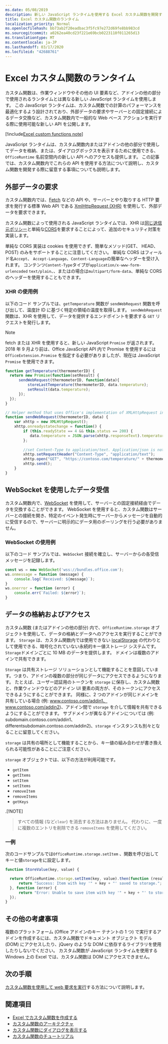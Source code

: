 ```yaml
---
ms.date: 05/08/2019
description: 新しい JavaScript ランタイムを使用する Excel カスタム関数を開発する場合の重要なシナリオについて、理解します。
title: Excel カスタム関数のランタイム
localization_priority: Normal
ms.openlocfilehash: bb73ab2f20eadbac3f5fc97e272d69fe8bb983cd
ms.sourcegitcommit: a0262ea40cd23f221e69bcb0223110f011265d13
ms.translationtype: MT
ms.contentlocale: ja-JP
ms.lasthandoff: 03/17/2020
ms.locfileid: "42688761"
---
```

# <a name="runtime-for-excel-custom-functions"></a>Excel カスタム関数のランタイム

カスタム関数は、作業ウィンドウやその他の UI 要素など、アドインの他の部分で使用されるランタイムとは異なる新しい JavaScript ランタイムを使用します。 この JavaScript ランタイムは、カスタム関数での計算のパフォーマンスを最適化するよう設計されており、外部データの要求やサーバーとの固定接続によるデータ交換など、カスタム関数内で一般的な Web ベース アクションを実行する際に使用可能な新しい API を公開します。

[!include[Excel custom functions note](../includes/excel-custom-functions-note.md)]

JavaScript ランタイムは、カスタム関数内またはアドインの他の部分で使用してデータを格納、または、ダイアログボックスを表示するために使用できる、`OfficeRuntime` 名前空間内の新しい API へのアクセスも提供します。 この記事では、カスタム関数内でこれらの API を使用する方法について説明し、カスタム関数を開発する際に留意する事項についても説明します。

## <a name="requesting-external-data"></a>外部データの要求

カスタム関数内では、[Fetch](https://developer.mozilla.org/en-US/docs/Web/API/Fetch_API) などの API や、サーバーとやり取りする HTTP 要求を発行する標準 Web API である [XmlHttpRequest (XHR)](https://developer.mozilla.org/en-US/docs/Web/API/XMLHttpRequest) を使用して、外部データを要求できます。

カスタム関数によって使用される JavaScript ランタイムでは、XHR は[同じ送信元ポリシー](https://developer.mozilla.org/en-US/docs/Web/Security/Same-origin_policy)と単純な[CORS](https://www.w3.org/TR/cors/)を要求することによって、追加のセキュリティ対策を実装します。

単純な CORS 実装は cookies を使用できず、簡単なメソッド(GET、 HEAD、 POST) のみをサポートすることに注意してください。 単純な CORS はフィールド名`Accept`、 `Accept-Language`、`Content-Language`の簡単なヘッダーを受け入れます。 コンテンツ`Content-Type`タイプが`application/x-www-form-urlencoded` `text/plain`、、またはの場合は`multipart/form-data`、単純な CORS のヘッダーを使用することもできます。

### <a name="xhr-example"></a>XHR の使用例

以下のコード サンプルでは、`getTemperature` 関数が `sendWebRequest` 関数を呼び出して、温度計 ID に基づく特定の領域の温度を取得します。 `sendWebRequest` 関数は、XHR を使用して、データを提供するエンドポイントを要求する `GET` リクエストを発行します。

> [!NOTE] 
> fetch または XHR を使用すると、新しい JavaScript `Promise` が返されます。 2018 年 9 月より前は、Office JavaScript API 内で Promise を使用するには `OfficeExtension.Promise` を指定する必要がありましたが、現在は JavaScript `Promise` を使用できます。

```js
function getTemperature(thermometerID) {
  return new Promise(function(setResult) {
      sendWebRequest(thermometerID, function(data){ 
          storeLastTemperature(thermometerID, data.temperature);
          setResult(data.temperature);
      });
  });
}

// Helper method that uses Office's implementation of XMLHttpRequest in the JavaScript runtime for custom functions  
function sendWebRequest(thermometerID, data) {
    var xhttp = new XMLHttpRequest();
    xhttp.onreadystatechange = function() {
        if (this.readyState == 4 && this.status == 200) {
           data.temperature = JSON.parse(xhttp.responseText).temperature
        };
        
        //set Content-Type to application/text. Application/json is not currently supported with Simple CORS
        xhttp.setRequestHeader("Content-Type", "application/text");
        xhttp.open("GET", "https://contoso.com/temperature/" + thermometerID), true)
        xhttp.send();  
    }
}
```

## <a name="receiving-data-via-websockets"></a>WebSocket を使用したデータ受信

カスタム関数内で、[WebSocket](https://developer.mozilla.org/en-US/docs/Web/API/WebSockets_API) を使用して、サーバーとの固定接続経由でデータを交換することができます。 WebSocket を使用すると、カスタム関数はサーバーとの接続を開き、特定のイベント発生時にサーバーからメッセージを自動的に受信するので、サーバーに明示的にデータ用のポーリングを行う必要がありません。

### <a name="websockets-example"></a>WebSocket の使用例

以下のコード サンプルでは、`WebSocket` 接続を確立し、サーバーからの各受信メッセージを記録します。

```js
const ws = new WebSocket('wss://bundles.office.com');
ws.onmessage = function (message) {
    console.log(`Received: ${message}`);
}
ws.onerror = function (error) {
    console.err(`Failed: ${error}`);
}
```

## <a name="storing-and-accessing-data"></a>データの格納およびアクセス

カスタム関数 (またはアドインの他の部分) 内で、`OfficeRuntime.storage` オブジェクトを使用して、データの格納とデータへのアクセスを実行することができます。 `Storage` は、カスタム関数内では使用できない [localStorage](https://developer.mozilla.org/en-US/docs/Web/API/Window/localStorage) の代わりとして使用できる、暗号化されていない永続的キー値ストレージ システムです。 `Storage`ドメインごとに 10 MB のデータを提供します。 ドメインは複数のアドインで共有できます。

`Storage` は共有ストレージ ソリューションとして機能することを意図しています。つまり、アドインの複数の部分が同じデータにアクセスできるようになります。 たとえば、ユーザー認証用のトークンを `storage` に保存し、カスタム関数と、作業ウィンドウなどのアドイン UI 要素の両方が、そのトークンにアクセスできるようにすることができます。 同様に、2 つのアドインが同じドメインを共有している場合 (例: www.contoso.com/addin1、www.contoso.com/addin2)、アドイン間で `storage` を介して情報を共有できるようにすることができます。 サブドメインが異なるアドインについては (例: subdomain.contoso.com/addin1、differentsubdomain.contoso.com/addin2)、`storage` インスタンスも別々となることに留意してください。

`storage` は共有の場所として機能することから、キー値の組み合わせが書き換えられる可能性があることにご注意ください。

`storage` オブジェクトでは、以下の方法が利用可能です。

 - `getItem`
 - `getItems`
 - `setItem`
 - `setItems`
 - `removeItem`
 - `removeItems`
 - `getKeys`

.[!NOTE]
> すべての情報 (など`clear`) を消去する方法はありません。 代わりに、一度に複数のエントリを削除できる `removeItems` を使用してください。

### <a name="officeruntimestorage-example"></a>一例

次のコードサンプルでは`OfficeRuntime.storage.setItem` 、関数を呼び出してキーと値`storage`をに設定します。

```js
function StoreValue(key, value) {

  return OfficeRuntime.storage.setItem(key, value).then(function (result) {
      return "Success: Item with key '" + key + "' saved to storage.";
  }, function (error) {
      return "Error: Unable to save item with key '" + key + "' to storage. " + error;
  });
}
```

## <a name="additional-considerations"></a>その他の考慮事項

複数のプラットフォーム (Office アドインのキー テナントの 1 つ) で実行するアドインを作成するには、カスタム関数でドキュメント オブジェクト モデル (DOM) にアクセスしたり、jQuery のような DOM に依存するライブラリを使用したりしないでください。 カスタム関数が JavaScript ランタイムを使用する Windows 上の Excel では、カスタム関数は DOM にアクセスできません。

## <a name="next-steps"></a>次の手順
[カスタム関数を使用して web 要求を実行](custom-functions-web-reqs.md)する方法について説明します。

## <a name="see-also"></a>関連項目

* [Excel でカスタム関数を作成する](custom-functions-overview.md)
* [カスタム関数のアーキテクチャ](custom-functions-architecture.md)
* [カスタム関数にダイアログを表示する](custom-functions-dialog.md)
* [カスタム関数のチュートリアル](../tutorials/excel-tutorial-create-custom-functions.md)
